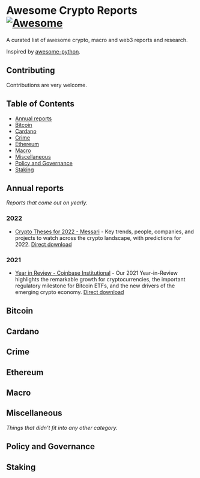 # Awesome Crypto Reports [![Awesome](https://cdn.rawgit.com/sindresorhus/awesome/d7305f38d29fed78fa85652e3a63e154dd8e8829/media/badge.svg)](https://github.com/sindresorhus/awesome)

A curated list of awesome crypto, macro and web3 reports and research. 

Inspired by [awesome-python](https://github.com/vinta/awesome-python).

## Contributing
Contributions are very welcome.

## Table of Contents

- [Annual reports](#annual-reports)
- [Bitcoin](#bitcoin)
- [Cardano](#cardano)
- [Crime](#crime)
- [Ethereum](#ethereum)
- [Macro](#macro)
- [Miscellaneous](#miscellaneous)
- [Policy and Governance](#policy-and-governance)
- [Staking](#staking)

## Annual reports
*Reports that come out on yearly.*
### 2022
* [Crypto Theses for 2022 - Messari](https://messari.io/crypto-theses-for-2022) - Key trends, people, companies, and projects to watch across the crypto landscape, with predictions for 2022. [Direct download](https://ipfs.io/ipfs/QmaF1AQC38rvL6QzXiSxD2GcWwfE2A5E83Sx7raP6XDQUA?filename=messari-report-crypto-theses-for-2022.pdf)

### 2021
* [Year in Review - Coinbase Institutional](https://www.coinbase.com/prime/2021-year-in-review) - Our 2021 Year-in-Review highlights the remarkable growth for cryptocurrencies, the important regulatory milestone for Bitcoin ETFs, and the new drivers of the emerging crypto economy. [Direct download](https://ipfs.io/ipfs/QmWJDuyZ4gg1TsJDY5JXEtDhGyBaC7Am5gHob6qsj9JEbm?filename=Coinbase_2021_YIR__1_.pdf)

## Bitcoin

## Cardano

## Crime

## Ethereum

## Macro

## Miscellaneous
*Things that didn't fit into any other category.*

## Policy and Governance

## Staking
